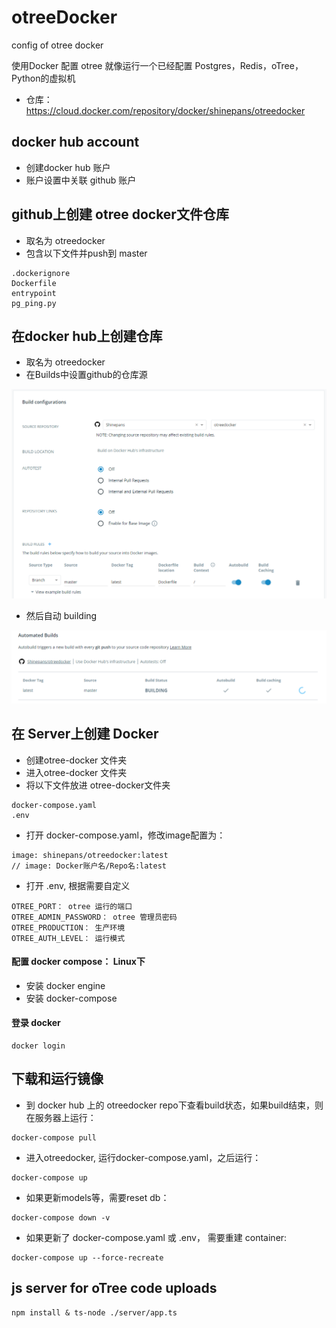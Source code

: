 # otreeDocker


config of otree docker

使用Docker 配置 otree 就像运行一个已经配置 Postgres，Redis，oTree，Python的虚拟机

- 仓库： https://cloud.docker.com/repository/docker/shinepans/otreedocker

## docker hub account

- 创建docker hub 账户
- 账户设置中关联 github 账户

## github上创建 otree docker文件仓库

- 取名为 otreedocker
- 包含以下文件并push到 master

```
.dockerignore
Dockerfile
entrypoint
pg_ping.py
```

## 在docker hub上创建仓库

- 取名为 otreedocker
- 在Builds中设置github的仓库源

![](./assets/buildConfig.png)

- 然后自动 building

![](./assets/autoBuilding.png)

## 在 Server上创建 Docker

- 创建otree-docker 文件夹
- 进入otree-docker 文件夹
- 将以下文件放进 otree-docker文件夹

```
docker-compose.yaml
.env
```

- 打开 docker-compose.yaml，修改image配置为：

```
image: shinepans/otreedocker:latest
// image: Docker账户名/Repo名:latest
```

- 打开 .env, 根据需要自定义

```
OTREE_PORT： otree 运行的端口
OTREE_ADMIN_PASSWORD： otree 管理员密码
OTREE_PRODUCTION： 生产环境
OTREE_AUTH_LEVEL： 运行模式
```

#### 配置 docker compose：  Linux下

- 安装 docker engine
- 安装 docker-compose

#### 登录 docker

```
docker login
```

## 下载和运行镜像

- 到 docker hub 上的 otreedocker repo下查看build状态，如果build结束，则在服务器上运行：

```
docker-compose pull
```

- 进入otreedocker, 运行docker-compose.yaml，之后运行：

```
docker-compose up
```

- 如果更新models等，需要reset db：

```
docker-compose down -v
```

- 如果更新了 docker-compose.yaml 或 .env， 需要重建 container:

```
docker-compose up --force-recreate
```


## js server  for oTree code uploads

```
npm install & ts-node ./server/app.ts
```
